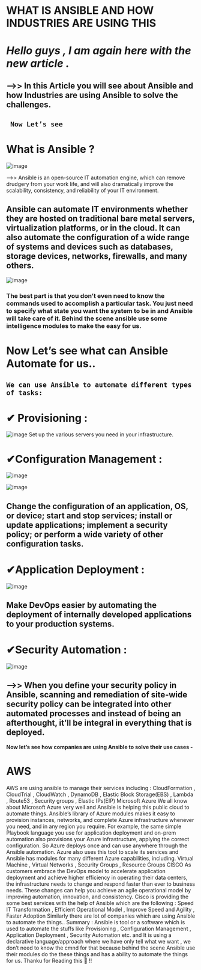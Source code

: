 # WHAT IS ANSIBLE AND HOW INDUSTRIES ARE USING THIS

# *Hello guys , I am again here with the new article .*
## -->> In this Article you will see about Ansible and how Industries are using Ansible to solve the challenges.
## ` Now Let’s see`
# What is Ansible ?
![image](https://user-images.githubusercontent.com/61896468/100605580-24921e00-332e-11eb-8889-465e2e37bb11.png)

-->> Ansible is an open-source IT automation engine, which can remove drudgery from your work life, and will also dramatically improve the scalability, consistency, and reliability of your IT environment.

## Ansible can automate IT environments whether they are hosted on traditional bare metal servers, virtualization platforms, or in the cloud. It can also automate the configuration of a wide range of systems and devices such as databases, storage devices, networks, firewalls, and many others.

![image](https://user-images.githubusercontent.com/61896468/100605823-85215b00-332e-11eb-95f2-49d125d65003.png)

### The best part is that you don’t even need to know the commands used to accomplish a particular task. You just need to specify what state you want the system to be in and Ansible will take care of it. Behind the scene ansible use some intelligence modules to make the easy for us.

# Now Let’s see what can Ansible Automate for us..
## ``We can use Ansible to automate different types of tasks:``

# ✔ Provisioning :
![image](https://user-images.githubusercontent.com/61896468/100606426-6bccde80-332f-11eb-8bd3-2f7b1b69d016.png)
Set up the various servers you need in your infrastructure.
# ✔Configuration Management : 

![image](https://user-images.githubusercontent.com/61896468/100609599-48586280-3334-11eb-84d9-35301588ed51.png)

![image](https://user-images.githubusercontent.com/61896468/100609471-0c250200-3334-11eb-94a5-7274f5e69a4c.png)
## Change the configuration of an application, OS, or device; start and stop services; install or update applications; implement a security policy; or perform a wide variety of other configuration tasks.

# ✔Application Deployment : 
![image](https://user-images.githubusercontent.com/61896468/100606553-a0409a80-332f-11eb-838c-575de4511b21.png)

## Make DevOps easier by automating the deployment of internally developed applications to your production systems.

# ✔Security Automation :
![image](https://user-images.githubusercontent.com/61896468/100606152-024cd000-332f-11eb-9ba6-fdd01f42d6f3.png)

## -->> When you define your security policy in Ansible, scanning and remediation of site-wide security policy can be integrated into other automated processes and instead of being an afterthought, it’ll be integral in everything that is deployed.
**Now let’s see how companies are using Ansible to solve their use cases -**
# AWS

AWS are using ansible to manage their services including : CloudFormation , CloudTrial , CloudWatch , DynamoDB , Elastic Block Storage(EBS) , Lambda , Route53 , Security groups , Elastic IPs(EIP)
Microsoft Azure
We all know about Microsoft Azure very well and Ansible is helping this public cloud to automate things. Ansible’s library of Azure modules makes it easy to provision instances, networks, and complete Azure infrastructure whenever you need, and in any region you require. For example, the same simple Playbook language you use for application deployment and on-prem automation also provisions your Azure infrastructure, applying the correct configuration. So Azure deploys once and can use anywhere through the Ansible automation. Azure also uses this tool to scale its services and Ansible has modules for many different Azure capabilities, including.
Virtual Machine , Virtual Networks , Security Groups , Resource Groups
CISCO
As customers embrace the DevOps model to accelerate application deployment and achieve higher efficiency in operating their data centers, the infrastructure needs to change and respond faster than ever to business needs. These changes can help you achieve an agile operational model by improving automation, innovation, and consistency. Cisco is providing the some best services with the help of Ansible which are the following :
Speed IT Transformation , Efficient Operational Model , Improve Speed and Agility , Faster Adoption
Similarly there are lot of companies which are using Ansible to automate the things..
Summary :
Ansible is tool or a software which is used to automate the stuffs like Provisioning , Configuration Management , Application Deployment , Security Automation etc. and It is using a declarative language/approach where we have only tell what we want , we don’t need to know the cmnd for that because behind the scene Ansible use their modules do the these things and has a ability to automate the things for us.
Thanku for Reading this 🤗 !!

